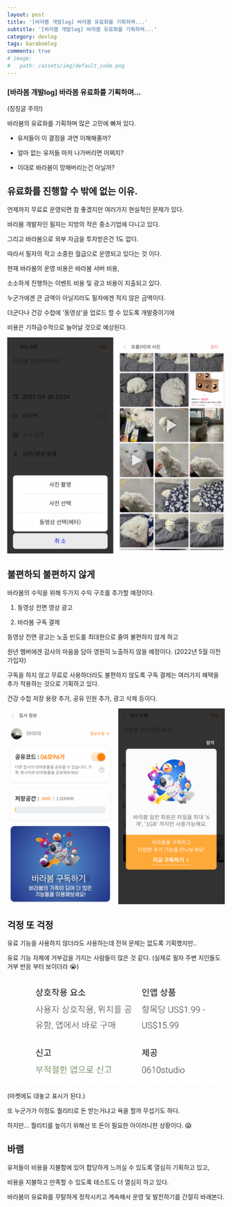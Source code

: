 ```yaml
---
layout: post
title: '[바라봄 개발log] 바라봄 유료화를 기획하며...'
subtitle: '[바라봄 개발log] 바라봄 유료화를 기획하며...'
category: devlog
tags: barabomlog
comments: true
# image: 
#   path: /assets/img/default_code.png
---
```


### [바라봄 개발log] 바라봄 유료화를 기획하며...

(징징글 주의!)

바라봄의 유료화를 기획하며 많은 고민에 빠져 있다.

- 유저들이 이 결정을 과연 이해해줄까?

- 얼마 없는 유저들 마저 나가버리면 어쩌지? 

- 이대로 바라봄이 망해버리는건 아닐까?


## 유료화를 진행할 수 밖에 없는 이유.

언제까지 무료로 운영되면 참 좋겠지만 여러가지 현실적인 문제가 있다.

바라봄 개발자인 필자는 지방의 작은 중소기업에 다니고 있다.

그리고 바라봄으로 외부 자금을 투자받은건 1도 없다.

따라서 필자의 작고 소중한 월급으로 운영되고 있다는 것 이다.

현재 바라봄의 운영 비용은 바라봄 서버 비용,

소소하게 진행하는 이벤트 비용 및 광고 비용이 지출되고 있다.

누군가에겐 큰 금액이 아닐지라도 필자에겐 적지 않은 금액이다.

더군다나 건강 수첩에 '동영상'을 업로드 할 수 있도록 개발중이기에

비용은 기하급수적으로 늘어날 것으로 예상된다.

![barabom_dev_log.png](/assets/img/post/pay03.png)


## 불편하되 불편하지 않게

바라봄의 수익을 위해 두가지 수익 구조를 추가할 예정이다.

1. 동영상 전면 영상 광고

2. 바라봄 구독 결제

동영상 전면 광고는 노출 빈도를 최대한으로 줄여 불편하지 않게 하고

원년 멤버에겐 감사의 마음을 담아 영원히 노출하지 않을 예정이다. (2022년 5월 이전 가입자)

구독을 하지 않고 무료로 사용하더라도 불편하지 않도록 구독 결제는 여러가지 혜택을 추가 적용하는 것으로 기획하고 있다.

건강 수첩 저장 용량 추가, 공유 인원 추가, 광고 삭제 등이다.

![barabom_dev_log.png](/assets/img/post/pay01.png)


## 걱정 또 걱정

유료 기능을 사용하지 않더라도 사용하는데 전혀 문제는 없도록 기획했지만..

유료 기능 자체에 거부감을 가지는 사람들이 많은 것 같다. (실제로 필자 주변 지인들도 거부 반응 부터 보이더라 😭)

![barabom_dev_log.png](/assets/img/post/pay02.png)

(마켓에도 대놓고 표시가 된다.)

또 누군가가 이정도 퀄리티로 돈 받는거냐고 욕을 할까 무섭기도 하다.

하지만... 퀄리티를 높이기 위해선 또 돈이 필요한 아이러니한 상황이다. 😱


## 바램

유저들이 비용을 지불함에 있어 합당하게 느끼실 수 있도록 열심히 기획하고 있고,

비용을 지불하고 만족할 수 있도록 테스트도 더 열심히 하고 있다.

바라봄이 유료화를 무탈하게 정착시키고 계속해서 운영 및 발전하기를 간절히 바래본다.